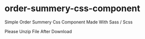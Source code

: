 # order-summery-css-component
Simple Order Summery Css Component Made With Sass / Scss 

Please Unzip File After Download


